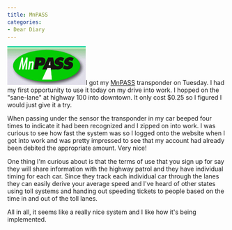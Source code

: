 ```yaml
---
title: MnPASS
categories:
- Dear Diary
---
```


[![](/assets/posts/2005/o_mnpass-logo-on-green.gif)](http://www.mnpass.net/)I got my [MnPASS](http://www.mnpass.net/) transponder on Tuesday. I had my first opportunity to use it today on my drive into work. I hopped on the "sane-lane" at highway 100 into downtown. It only cost $0.25 so I figured I would just give it a try.

When passing under the sensor the transponder in my car beeped four times to indicate it had been recognized and I zipped on into work. I was curious to see how fast the system was so I logged onto the website when I got into work and was pretty impressed to see that my account had already been debited the appropriate amount. Very nice!

One thing I'm curious about is that the terms of use that you sign up for say they will share information with the highway patrol and they have individual timing for each car. Since they track each individual car through the lanes they can easily derive your average speed and I've heard of other states using toll systems and handing out speeding tickets to people based on the time in and out of the toll lanes.

All in all, it seems like a really nice system and I like how it's being implemented.
